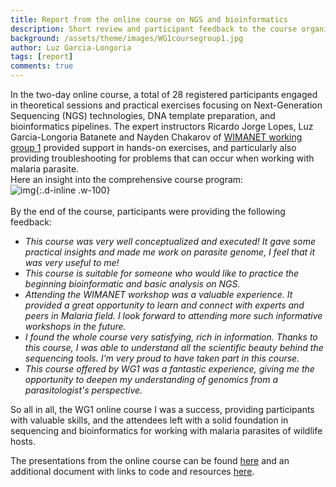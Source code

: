 ```yaml
---
title: Report from the online course on NGS and bioinformatics
description: Short review and participant feedback to the course organised by WG1
background: /assets/theme/images/WG1coursegroup1.jpg
author: Luz Garcia-Longoria
tags: [report]
comments: true
---
```


In the two-day online course, a total of 28 registered participants engaged in  theoretical sessions and practical exercises focusing on Next-Generation Sequencing (NGS) technologies, DNA template preparation, and bioinformatics pipelines. The expert instructors Ricardo Jorge Lopes, Luz Garcia-Longoria Batanete and Nayden Chakarov of [WIMANET working group 1](https://wimanet-science.github.io/web/wg1/) provided support in hands-on exercises, and particularly also providing troubleshooting for problems that can occur when working with malaria parasite.
<br>
Here an insight into the comprehensive course program:<br>
![img](https://github.com/wimanet-science/web/blob/d041f1045cebd60eb7ac765180448bdd63094708/assets/theme/images/WG1courseprogram.jpg){:.d-inline .w-100}
<br>
<br>
By the end of the course, participants were providing the following feedback:
* _This course was very well conceptualized and executed! It gave some practical insights and made me work on parasite genome, I feel that it was very useful to me!_
* _This course is suitable for someone who would like to practice the beginning bioinformatic and basic analysis on NGS._
* _Attending the WIMANET workshop was a valuable experience. It provided a great opportunity to learn and connect with experts and peers in Malaria field. I look forward to attending more such informative workshops in the future._
* _I found the whole course very satisfying, rich in information. Thanks to this course, I was able to understand all the scientific beauty behind the sequencing tools. I'm very proud to have taken part in this course._
* _This course offered by WG1 was a fantastic experience, giving me the opportunity to deepen my understanding of genomics from a parasitologist's perspective._

So all in all, the WG1 online course I was a success, providing participants with valuable skills, and the attendees left with a solid foundation in sequencing and bioinformatics for working with malaria parasites of wildlife hosts.

The presentations from the online course can be found [here](https://docs.google.com/presentation/d/1fm5aS3JGr4UFIZwTKPOjqKJzbxMngZeV/edit?usp=sharing&ouid=106061287584088717445&rtpof=true&sd=true) and an additional document with links to code and resources [here](https://docs.google.com/document/d/1d_HtA3yAnUlWW32l3cQ9at3_EdkoPrUMkK7EhaBwaL8/edit?usp=sharing).

